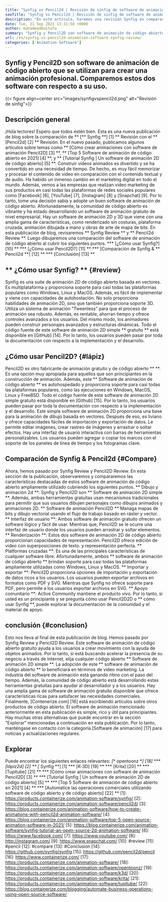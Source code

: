 ```yaml
---
title: "Synfig vs Pencil2d | Revisión de sinfig de software de animación" 
seoTitle: "Synfig vs Pencil2d | Revisión de sinfig de software de animación" 
description: "En este artículo, haremos una revisión Synfig en comparación con Pencil2D Review. Ambos son el software de animación de código abierto líderes son autohospedados y ricos." 
date: Tue, 21 Sep 2021 13:31:58 +0000
author: muhammadmustafa
summary: "Synfig y Pencil2D son software de animación de código abierto que se utilizan para crear una animación profesional. Comparemos estos dos software con respecto a su uso." 
url: /es/synfig-vs-pencil2d-animation-software-synfig-review/
categories: ['Animation Software']
---
```


## Synfig y Pencil2D son software de animación de código abierto que se utilizan para crear una animación profesional. Comparemos estos dos software con respecto a su uso.

{{< figure align=center src="images/synfigvspencil2d.png" alt="Revisión de sinfig">}}


## Descripción general
¡Hola lectores! Espero que todos estén bien. Esta es una nueva publicación de blog sobre la comparación de ** [** Synfig **] [1] ** Revisión con el ** [Pencil2d] [2] ** Revisión. En el nuevo pasado, publicamos algunos artículos sobre temas como ** [Cómo crear animaciones con software de animación Pencil2D] [3] **, ** [Top 5 Software de animación de código abierto en 2021] [4] **, y ** [Tutorial Synfig | Un software de animación 2D de código abierto] [5] **. Construir videos animados es divertido y se ha convertido en una necesidad de tiempo. De hecho, es muy fácil memorizar y procesar el contenido de video en comparación con el contenido textual y de audio. Ha habido un inmenso cambio en el marketing digital en todo el mundo. Además, vemos a las empresas que realizan video marketing de sus productos en casi todas las plataformas de redes sociales populares como [Facebook] [6], [YouTube] [7], [Instagram] [8] y [Snapchat] [9].
Por lo tanto, tome una decisión sabia y adopte un buen software de animación de código abierto. Afortunadamente, la comunidad de código abierto es vibrante y ha estado desarrollando un software de animación gratuito de nivel empresarial. Hay un software de animación 2D y 3D que viene con una amplia gama de características, como renderizado sin costuras, plataforma cruzada, animación dibujada a mano y obras de arte de mapa de bits. En esta publicación de blog, revisaremos ** Synfig Review ** y ** Pencil2d Review **. Luego dibujaremos una comparación del software de animación de código abierto al cubrir los siguientes puntos.
  *** [¿Cómo usar Synfig?] [10] **
  *** [¿Cómo usar Pencil2D?] [11] **
  *** [Comparación de Synfig & ** Pencil2d **] [12] **
  *** [Conclusión] [13] **

## ** ¿Cómo usar Synfig? ** {#review}
Synfig es una suite de animación 2D de código abierto basada en vectores. Es multiplataforma y proporciona soporte para casi todas las plataformas populares como Windows, Linux y MacOS. Además, es fácil de implementar y viene con capacidades de autohostación. No solo proporciona habilidades de animación 2D, sino que también proporciona soporte 3D. Utiliza un sistema de animación "Tweenless" para que el proceso de animación sea robusto. Además, es rentable, ahorran tiempo y ofrece controles avanzados a los usuarios. Del mismo modo, los animadores pueden construir personajes avanzados y estructuras dinámicas. Todo el código fuente de este software de animación 2D simple ** gratuito ** está disponible en [GitHub] [14]. Por lo tanto, los usuarios pueden pasar por toda la documentación con respecto a la implementación y el desarrollo.

## ¿Cómo usar Pencil2D? {#lápiz}
Pencil2D es otro fabricante de animación gratuito y de código abierto ** **. Es una opción muy apropiada para aquellos que son principiantes en la construcción de animación. Además, este ** Software de animación de código abierto ** es autohospedado y proporciona soporte para casi todas las plataformas populares, como las ejecuciones en Windows, MacOS, Linux y FreeBSD. Todo el código fuente de este software de animación 2D simple gratuito está disponible en [Github] [15]. Por lo tanto, los usuarios pueden pasar por toda la documentación con respecto a la implementación y el desarrollo. Este simple software de animación 2D proporciona una base para la animación de dibujo basada en vectores. Después de eso, es liviano y ofrece capacidades fáciles de importación y exportación de datos. Le permite editar imágenes, crear rastreo de imágenes y arrastrar o soltar efectos. Hay una interfaz de usuario interactiva con barras de herramientas personalizables. Los usuarios pueden agregar o copiar los marcos con el soporte de los paneles de línea de tiempo y los fotogramas clave.

## Comparación de Synfig & Pencil2d {#Compare}
Ahora, hemos pasado por Synfig Review y Pencil2D Review. En esta sección de la publicación, observaremos y compararemos las características destacadas de estos software de animación de código abierto ampliamente utilizado cubriendo los siguientes puntos.
** Dibujo y animación 2d **: Synfig y Pencil2D son ** Software de animación 2D simple **. Además, ambas herramientas gratuitas usan mecanismos tradicionales para permitir que sus usuarios dibujen personajes como dibujos animados y animaciones 2D. ** Software de animación Pencil2D ** Managa mapas de bits y dibujo vectorial usando el flujo de trabajo basado en ráster y vector.
** Interfaz de usuario **: Ambos software de animación gratuito ofrecen un software lógico y fácil de usar. Mientras que, Pencil2D se le ocurre una interfaz de usuario donde los usuarios pueden arrastrar y soltar elementos.
** Renderización **: Estos dos software de animación 2D de código abierto proporcionan capacidades de representación. Pencil2D ofrece edición de video con superposiciones de texto. y representación perfecta.
** Platformas cruzadas **: Es una de las principales características de cualquier software libre. Afortunadamente, ambos ** software de animación de código abierto ** brindan soporte para casi todas las plataformas ampliamente utilizadas como Windows, Linux y MacOS.
** Importar y exportar **: Pencil2D proporciona opciones de importación y exportación de datos ricos a los usuarios. Los usuarios pueden exportar archivos en formatos como PDF y SVG. Mientras que Synfig no ofrece soporte para PDF, pero permite a los usuarios exportar archivos en SVG.
** Apoyo comunitario **: Active Community mantiene el producto vivo. Por lo tanto, si usted es un principiante y se pregunta cómo usar Pencil2D2D o ** cómo usar Synfig **, puede explorar la documentación de la comunidad y el material de apoyo.

## conclusión {#conclusion}
Esto nos lleva al final de esta publicación de blog. Hemos pasado por Synfig Review y Pencil2D Review. Este software de animación de código abierto gratuito ayuda a los usuarios a crear movimiento con la ayuda de objetos animados. Por lo tanto, si está buscando acelerar la presencia de su negocio a través de Internet, elija cualquier código abierto ** Software de animación 2D simple **. La adopción de este ** software de animación de código abierto ** lo beneficiará en términos de video marketing. La industria del software de animación está ganando ritmo con el paso del tiempo. Además, la comunidad de código abierto está desarrollando estas herramientas gratuitas para ayudar al desarrollador y a los usuarios. Hay una amplia gama de software de animación gratuito disponible que ofrece características ricas para satisfacer las necesidades comerciales.
Finalmente, [Contenerize.com] [16] está escribiendo artículos sobre otros productos de código abierto. El software de animación mencionado anteriormente en esta publicación es simple, rico y útil para principiantes. Hay muchas otras alternativas que puede encontrar en la sección "Explorar" mencionadas a continuación en esta publicación. Por lo tanto, manténgase en contacto con la categoría [Software de animación] [17] para noticias y actualizaciones regulares.

## Explorar
Puede encontrar los siguientes enlaces relevantes:
  *[** opentoonz **] [18]
  *** [lápiz2d] [2] **
  *[** Synfig **] [1]
  *** [K-3D] [19] **
  *** [Krita] [20] **
  *** [Tupitube] [21] **
  *** [Cómo crear animaciones con software de animación Pencil2D] [3] **
  *** [Tutorial Synfig | Un software de animación 2D de código abierto] [5] **
  *** [Top 5 Software de animación de código abierto en 2021] [4] **
  *** [Automatice las operaciones comerciales utilizando software de código abierto y de código abierto] [22] **
[1]: https://products.containerize.com/animation-software/synfig/
[2]: https://products.containerize.com/animation-software/pencil2d/
[3]: https://blog.containerize.com/animation-software/how-to-create-animations-with-pencil2d-animation-software/
[4]: https://blog.containerize.com/animation-software/top-5-open-source-animation-software-in-2021/
[5]: https://blog.containerize.com/animation-software/synfig-tutorial-an-open-source-2d-animation-software/
[6]: https://www.facebook.com/
[7]: https://www.youtube.com/
[8]: http://instagram.com/
[9]: https://www.snapchat.com/
[10]: #review
[11]: #pencil
[12]: #compare
[13]: #Conclusion
[14]: https://github.com/synfig/synfig
[15]: https://github.com/pencil2d/pencil
[16]: https://www.containerize.com/
[17]: https://products.containerize.com/animation-software/
[18]: https://products.containerize.com/animation-software/opentoonz/
[19]: https://products.containerize.com/animation-software/k3d/
[20]: https://products.containerize.com/animation-software/krita/
[21]: https://products.containerize.com/animation-software/tupitube/
[22]: https://blog.containerize.com/blogging/automate-business-operations-using-open-source-software/
